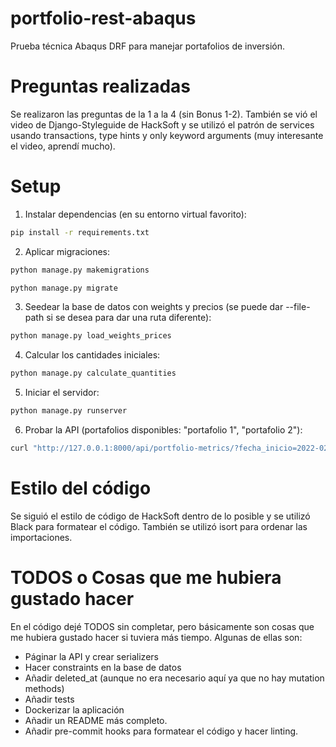 # portfolio-rest-abaqus
Prueba técnica Abaqus DRF para manejar portafolios de inversión.

# Preguntas realizadas

Se realizaron las preguntas de la 1 a la 4 (sin Bonus 1-2). También se vió el video de Django-Styleguide de HackSoft y se utilizó el patrón de services usando transactions, type hints y only keyword arguments (muy interesante el video, aprendí mucho).

# Setup

1. Instalar dependencias (en su entorno virtual favorito):
```bash
pip install -r requirements.txt
```
2. Aplicar migraciones:
```bash
python manage.py makemigrations
```
```bash
python manage.py migrate
```
3. Seedear la base de datos con weights y precios (se puede dar --file-path si se desea para dar una ruta diferente):
```bash
python manage.py load_weights_prices
```
4. Calcular los cantidades iniciales:
```bash
python manage.py calculate_quantities
```
5. Iniciar el servidor:
```bash
python manage.py runserver
```
6. Probar la API (portafolios disponibles: "portafolio 1", "portafolio 2"):
```bash
curl "http://127.0.0.1:8000/api/portfolio-metrics/?fecha_inicio=2022-02-15&fecha_fin=2023-02-16&portfolio=portafolio 1"
```
# Estilo del código
Se siguió el estilo de código de HackSoft dentro de lo posible y se utilizó Black para formatear el código. También se utilizó isort para ordenar las importaciones.

# TODOS o Cosas que me hubiera gustado hacer

En el código dejé TODOS sin completar, pero básicamente son cosas que me hubiera gustado hacer si tuviera más tiempo. Algunas de ellas son:
- Páginar la API y crear serializers
- Hacer constraints en la base de datos
- Añadir deleted_at (aunque no era necesario aquí ya que no hay mutation methods)
- Añadir tests
- Dockerizar la aplicación
- Añadir un README más completo.
- Añadir pre-commit hooks para formatear el código y hacer linting.